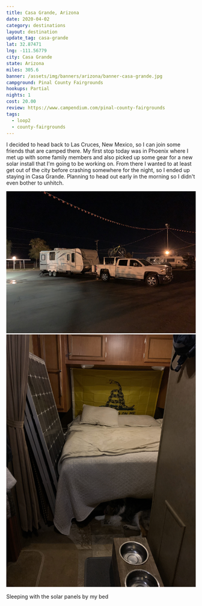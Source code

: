 ```yaml
---
title: Casa Grande, Arizona
date: 2020-04-02
category: destinations
layout: destination
update_tag: casa-grande
lat: 32.87471
lng: -111.56779
city: Casa Grande
state: Arizona
miles: 305.6
banner: /assets/img/banners/arizona/banner-casa-grande.jpg
campground: Pinal County Fairgrounds
hookups: Partial
nights: 1
cost: 20.00
review: https://www.campendium.com/pinal-county-fairgrounds
tags:
  - loop2
  - county-fairgrounds
---
```


<p class="text-justify">I decided to head back to Las Cruces, New Mexico, so I can join some friends that are camped there. My first stop today was in Phoenix where I met up with some family members and also picked up some gear for a new solar install that I'm going to be working on. From there I wanted to at least get out of the city before crashing somewhere for the night, so I ended up staying in Casa Grande. Planning to head out early in the morning so I didn't even bother to unhitch.</p>

<img src="/assets/img/destinations/arizona/casa-grande.jpg">
<br/>
<img src="/assets/img/destinations/arizona/casa-grande-solar-panels.jpg">
<p>Sleeping with the solar panels by my bed</p>